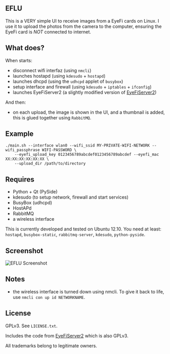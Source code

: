 EFLU
------------

This is a VERY simple UI to receive images from a EyeFi cards on Linux. I use it to upload the photos from the camera to the computer, ensuring the EyeFi card is *NOT* connected to internet.

What does?
----------

When starts:

- disconnect wifi interfaz (using `nmcli`)
- launches hostapd (using `kdesudo` + `hostapd`)
- launches dhcpd (using the `udhcpd` applet of `busybox`)
- setup interface and firewall (using `kdesudo` + `iptables` + `ifconfig`)
- launches EyeFiServer2 (a slightly modified version of [EyeFiServer2](https://code.google.com/p/eyefiserver2/))

And then:

- on each upload, the image is shown in the UI, and a thumbnail is added, this is glued together using `RabbitMQ`.

Example
-------

    ./main.sh --interface wlan0 --wifi_ssid MY-PRIVATE-WIFI-NETWORK --wifi_passphrase WIFI-PASSWORD \
        --eyefi_upload_key 0123456789abcdef0123456789abcdef --eyefi_mac XX:XX:XX:XX:XX:XX \
        --upload_dir /path/to/directory


Requires
--------

- Python + Qt (PySide)
- kdesudo (to setup network, firewall and start services)
- BusyBox (udhcpd)
- HostAPd
- RabbitMQ
- a wireless interface

This is currently developed and tested on Ubuntu 12.10. You need at least: `hostapd`, `busybox-static`, `rabbitmq-server`, `kdesudo`, `python-pyside`.

Screenshot
----------

![EFLU Screenshot](https://raw.github.com/hgdeoro/EFLU/master/eflu-screenshot-2.jpg "Screenshot")


Notes
-----

- the wireless interface is turned down using nmcli. To give it back to life, use `nmcli con up id NETWORKNAME`.

License
-------

GPLv3. See `LICENSE.txt`.

Includes the code from [EyeFiServer2](https://code.google.com/p/eyefiserver2/) which is also GPLv3.

All trademarks belong to legitimate owners.
